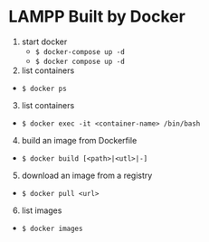# LAMPP Built by Docker
1. start docker
    - `$ docker-compose up -d`
    - `$ docker compose up -d`
2. list containers
  - `$ docker ps`
3. list containers
  - `$ docker exec -it <container-name> /bin/bash`
4. build an image from Dockerfile
  - `$ docker build [<path>|<utl>|-]`
5. download an image from a registry
  - `$ docker pull <url>`
6. list images
  - `$ docker images`
